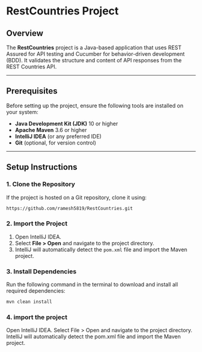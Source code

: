 # RestCountries Project

## Overview
The **RestCountries** project is a Java-based application that uses REST Assured for API testing and Cucumber for behavior-driven development (BDD). It validates the structure and content of API responses from the REST Countries API.

---

## Prerequisites
Before setting up the project, ensure the following tools are installed on your system:
- **Java Development Kit (JDK)** 10 or higher
- **Apache Maven** 3.6 or higher
- **IntelliJ IDEA** (or any preferred IDE)
- **Git** (optional, for version control)

---

## Setup Instructions

### 1. Clone the Repository
If the project is hosted on a Git repository, clone it using:
```bash
https://github.com/ramesh5819/RestCountries.git
```
### 2. Import the Project
1. Open IntelliJ IDEA.
2. Select **File > Open** and navigate to the project directory.
3. IntelliJ will automatically detect the `pom.xml` file and import the Maven project.

### 3. Install Dependencies
Run the following command in the terminal to download and install all required dependencies:
```bash
mvn clean install
```
### 4. import the project
Open IntelliJ IDEA.
Select File > Open and navigate to the project directory.
IntelliJ will automatically detect the pom.xml file and import the Maven project.

